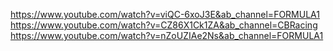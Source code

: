 https://www.youtube.com/watch?v=viQC-6xoJ3E&ab_channel=FORMULA1
https://www.youtube.com/watch?v=CZ86X1Ck1ZA&ab_channel=CBRacing
https://www.youtube.com/watch?v=nZoUZIAe2Ns&ab_channel=FORMULA1